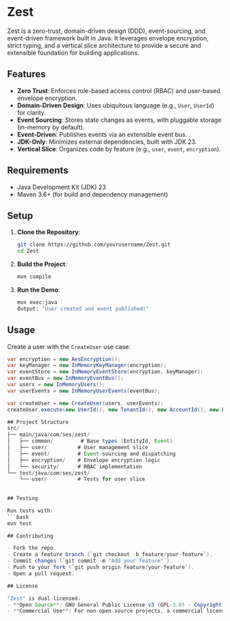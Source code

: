 # Zest

Zest is a zero-trust, domain-driven design (DDD), event-sourcing, and event-driven framework built in Java. It leverages envelope encryption, strict typing, and a vertical slice architecture to provide a secure and extensible foundation for building applications.

## Features
- **Zero Trust**: Enforces role-based access control (RBAC) and user-based envelope encryption.
- **Domain-Driven Design**: Uses ubiquitous language (e.g., `User`, `UserId`) for clarity.
- **Event Sourcing**: Stores state changes as events, with pluggable storage (in-memory by default).
- **Event-Driven**: Publishes events via an extensible event bus.
- **JDK-Only**: Minimizes external dependencies, built with JDK 23.
- **Vertical Slice**: Organizes code by feature (e.g., `user`, `event`, `encryption`).

## Requirements
- Java Development Kit (JDK) 23
- Maven 3.6+ (for build and dependency management)

## Setup
1. **Clone the Repository**:
   ```bash
   git clone https://github.com/yourusername/Zest.git
   cd Zest

2. **Build the Project**:
   ```bash
   mvn compile

3. **Run the Demo**:
   ```bash
   mvn exec:java
   Output: "User created and event published!"

## Usage

Create a user with the `CreateUser` use case:
```java
var encryption = new AesEncryption();
var keyManager = new InMemoryKeyManager(encryption);
var eventStore = new InMemoryEventStore(encryption, keyManager);
var eventBus = new InMemoryEventBus();
var users = new InMemoryUsers();
var userEvents = new InMemoryUserEvents(eventBus);

var createUser = new CreateUser(users, userEvents);
createUser.execute(new UserId(), new TenantId(), new AccountId(), new Email("user@example.com"), BasicRole.TENANT_ADMIN);

## Project Structure
src/
├── main/java/com/ses/zest/
│   ├── common/         # Base types (EntityId, Event)
│   ├── user/          # User management slice
│   ├── event/         # Event-sourcing and dispatching
│   ├── encryption/    # Envelope encryption logic
│   └── security/      # RBAC implementation
└── test/java/com/ses/zest/
    └── user/          # Tests for user slice
    
    
## Testing

Run tests with:
```bash
mvn test

## Contributing

- Fork the repo.
- Create a feature branch (`git checkout -b feature/your-feature`).
- Commit changes (`git commit -m "Add your feature"`).
- Push to your fork (`git push origin feature/your-feature`).
- Open a pull request.

## License

"Zest" is dual-licensed:
- **Open Source**: GNU General Public License v3 (GPL-3.0) - Copyright (c) 2025 Evan Oslick. See [LICENSE](LICENSE) for details. Use freely in open-source projects that comply with GPL v3.
- **Commercial Use**: For non-open-source projects, a commercial license is required. Contact Evan Oslick at eoslick@snakeeyessoftware.com for licensing terms.

    